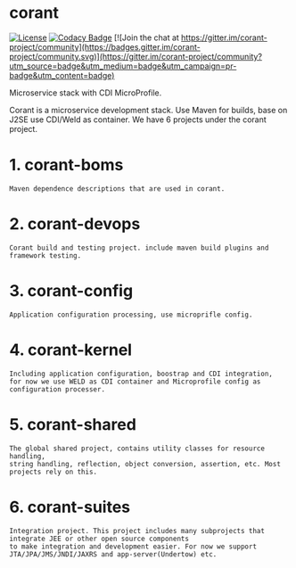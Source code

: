 # corant

[![License](https://img.shields.io/:license-Apache2-blue.svg)](http://www.apache.org/licenses/LICENSE-2.0)
[![Codacy Badge](https://api.codacy.com/project/badge/Grade/20220b8b4baf4a93a0a868ec80d1468c)](https://app.codacy.com/app/finesoft/corant?utm_source=github.com&utm_medium=referral&utm_content=finesoft/corant&utm_campaign=Badge_Grade_Dashboard) [![Join the chat at https://gitter.im/corant-project/community](https://badges.gitter.im/corant-project/community.svg)](https://gitter.im/corant-project/community?utm_source=badge&utm_medium=badge&utm_campaign=pr-badge&utm_content=badge)

Microservice stack with CDI MicroProfile.

Corant is a microservice development stack. Use Maven for builds, base on J2SE use CDI/Weld as container.
We have 6 projects under the corant project.

# 1. corant-boms 
    Maven dependence descriptions that are used in corant.
# 2. corant-devops 
    Corant build and testing project. include maven build plugins and framework testing.
# 3. corant-config 
    Application configuration processing, use microprifle config.
# 4. corant-kernel 
    Including application configuration, boostrap and CDI integration, 
    for now we use WELD as CDI container and Microprofile config as configuration processer.
# 5. corant-shared 
    The global shared project, contains utility classes for resource handling, 
    string handling, reflection, object conversion, assertion, etc. Most projects rely on this.
# 6. corant-suites 
    Integration project. This project includes many subprojects that integrate JEE or other open source components
    to make integration and development easier. For now we support JTA/JPA/JMS/JNDI/JAXRS and app-server(Undertow) etc.

